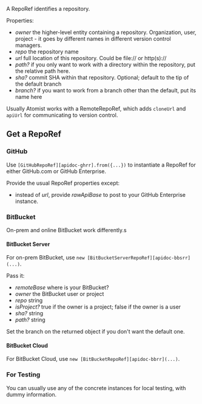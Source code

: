 A RepoRef identifies a repository.

Properties:

* *owner* the higher-level entity containing a repository. Organization, user, project - it goes by different names in different version control managers.
* *repo* the repository name
* *url* full location of this repository. Could be file:// or http(s)://
* *path?* if you only want to work with a directory within the repository,
put the relative path here.
* *sha?* commit SHA within that repository. Optional; default to the tip of the default branch
* *branch?* if you want to work from a branch other than the default, put its name here

Usually Atomist works with a RemoteRepoRef, which adds `cloneUrl` and `apiUrl` for
communicating to version control.

## Get a RepoRef

### GitHub

Use `[GitHubRepoRef][apidoc-ghrr].from({...})` to instantiate a RepoRef for either
GitHub.com or GitHub Enterprise.

Provide the usual RepoRef properties except:

* instead of *url*, provide *rawApiBase* to post to your GitHub Enterprise instance.

### BitBucket

On-prem and online BitBucket work differently.s

#### BitBucket Server

For on-prem BitBucket, use `new [BitBucketServerRepoRef][apidoc-bbsrr](...)`.

Pass it:

* *remoteBase* where is your BitBucket?
* *owner* the BitBucket user or project
* *repo* string
* *isProject?* true if the owner is a project; false if the owner is a user
* *sha?* string
* *path?* string

Set the branch on the returned object if you don't want the default one.

#### BitBucket Cloud

For BitBucket Cloud, use `new [BitBucketRepoRef][apidoc-bbrr](...)`.

### For Testing

You can usually use any of the concrete instances for local testing,
with dummy information.

[apidoc-ghrr]: https://atomist.github.io/automation-client/classes/_lib_operations_common_githubreporef_.githubreporef.html (API Doc for GitHubRepoRef)
[apidoc-bbrr]: https://atomist.github.io/automation-client/classes/_lib_operations_common_bitbucketreporef_.bitbucketreporef.html#constructor (API Doc for BitBucketRepoRef)
[apidoc-bbsrr]: https://atomist.github.io/automation-client/classes/_lib_operations_common_bitbucketserverreporef_.bitbucketserverreporef.html (API Doc for BitBucketServerRepoRef)